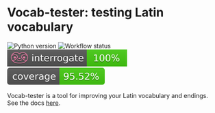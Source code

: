 # Vocab-tester: testing Latin vocabulary
![Python version](https://img.shields.io/badge/python-3.13-blue)
![Workflow status](https://github.com/rduo1009/vocab-tester/actions/workflows/check.yml/badge.svg)
![Docstring coverage](docs/assets/interrogate_badge.svg)
![Code coverage](docs/assets/coverage-badge.svg)

Vocab-tester is a tool for improving your Latin vocabulary and endings.  
See the docs [here](docs/).
